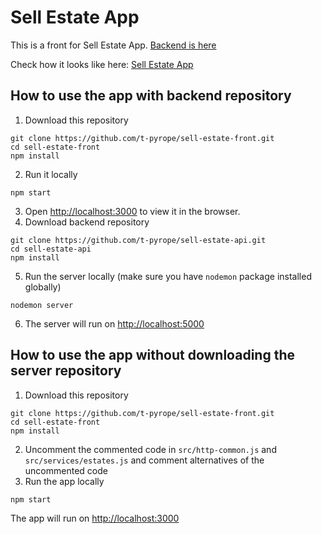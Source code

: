 # Sell Estate App

This is a front for Sell Estate App. [Backend is here](https://github.com/t-pyrope/sell-estate-api)

Check how it looks like here: [Sell Estate App](https://sell-estate-ezpbb.mongodbstitch.com/)

## How to use the app with backend repository
1. Download this repository
```
git clone https://github.com/t-pyrope/sell-estate-front.git
cd sell-estate-front
npm install
```
2. Run it locally
```
npm start
```
3. Open [http://localhost:3000](http://localhost:3000) to view it in the browser.
4. Download backend repository
```
git clone https://github.com/t-pyrope/sell-estate-api.git
cd sell-estate-api
npm install
```
5. Run the server locally (make sure you have `nodemon` package installed globally)
```
nodemon server
```
6. The server will run on [http://localhost:5000](http://localhost:5000)

## How to use the app without downloading the server repository
1. Download this repository
```
git clone https://github.com/t-pyrope/sell-estate-front.git
cd sell-estate-front
npm install
```
2. Uncomment the commented code in `src/http-common.js` and `src/services/estates.js` and comment alternatives of the uncommented code
3. Run the app locally
```
npm start
```
The app will run on [http://localhost:3000](http://localhost:3000)
